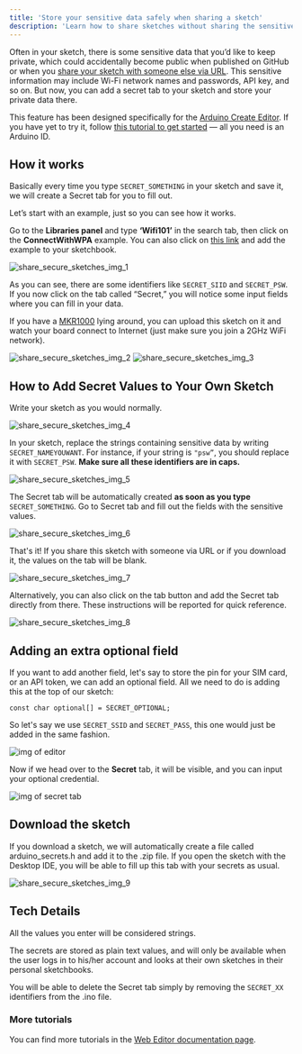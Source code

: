 ```yaml
---
title: 'Store your sensitive data safely when sharing a sketch'
description: 'Learn how to share sketches without sharing the sensitive data such as Wi-Fi credentials and API keys.'
---
```


Often in your sketch, there is some sensitive data that you’d like to keep private, which could accidentally become public when published on GitHub or when you [share your sketch with someone else via URL](https://create.arduino.cc/projecthub/Arduino_Genuino/share-your-sketches-on-the-arduino-web-editor-00a02c). This sensitive information may include Wi-Fi network names and passwords, API key, and so on. But now, you can add a secret tab to your sketch and store your private data there.

This feature has been designed specifically for the [Arduino Create Editor](https://create.arduino.cc/editor). If you have yet to try it, follow [this tutorial to get started](https://create.arduino.cc/projecthub/Arduino_Genuino/getting-started-with-the-arduino-web-editor-4b3e4a) — all you need is an Arduino ID.

## How it works

Basically every time you type `SECRET_SOMETHING` in your sketch and save it, we will create a Secret tab for you to fill out.

Let’s start with an example, just so you can see how it works.

Go to the **Libraries panel** and type **‘Wifi101’** in the search tab, then click on the **ConnectWithWPA** example. You can also click on [this link](https://create.arduino.cc/editor/Arduino_Genuino/2ab7cb05-7f86-41cb-994f-d121d6f3bf34/preview) and add the example to your sketchbook.

![share_secure_sketches_img_1](assets/share_secure_sketches_img_1.jpg)

As you can see, there are some identifiers like `SECRET_SIID` and `SECRET_PSW`. If you now click on the tab called “Secret,” you will notice some input fields where you can fill in your data.

If you have a [MKR1000](https://store.arduino.cc/arduino-mkr1000-with-headers-mounted) lying around, you can upload this sketch on it and watch your board connect to Internet (just make sure you join a 2GHz WiFi network).

![share_secure_sketches_img_2](assets/share_secure_sketches_img_2.png)
![share_secure_sketches_img_3](assets/share_secure_sketches_img_3.jpg)

## How to Add Secret Values to Your Own Sketch

Write your sketch as you would normally.

![share_secure_sketches_img_4](assets/share_secure_sketches_img_4.jpg)

In your sketch, replace the strings containing sensitive data by writing `SECRET_NAMEYOUWANT`. For instance, if your string is `"psw”`, you should replace it with `SECRET_PSW`. **Make sure all these identifiers are in caps.**

![share_secure_sketches_img_5](assets/share_secure_sketches_img_5.png)

The Secret tab will be automatically created **as soon as you type** `SECRET_SOMETHING`. Go to Secret tab and fill out the fields with the sensitive values.

![share_secure_sketches_img_6](assets/share_secure_sketches_img_6.jpg)

That's it! If you share this sketch with someone via URL or if you download it, the values on the tab will be blank.

![share_secure_sketches_img_7](assets/share_secure_sketches_img_7.png)

Alternatively, you can also click on the tab button and add the Secret tab directly from there. These instructions will be reported for quick reference.

![share_secure_sketches_img_8](assets/share_secure_sketches_img_8.jpg)


## Adding an extra optional field

If you want to add another field, let's say to store the pin for your SIM card, or an API token, we can add an optional field. All we need to do is adding this at the top of our sketch:

```arduino
const char optional[] = SECRET_OPTIONAL;
```

So let's say we use `SECRET_SSID` and `SECRET_PASS`, this one would just be added in the same fashion.

![img of editor](assets/secret_feature_1.png)

Now if we head over to the **Secret** tab, it will be visible, and you can input your optional credential.

![img of secret tab](assets/secret_feature_2.png)

## Download the sketch

If you download a sketch, we will automatically create a file called arduino_secrets.h and add it to the .zip file. If you open the sketch with the Desktop IDE, you will be able to fill up this tab with your secrets as usual.

![share_secure_sketches_img_9](assets/share_secure_sketches_img_9.png)


## Tech Details

All the values you enter will be considered strings.

The secrets are stored as plain text values, and will only be available when the user logs in to his/her account and looks at their own sketches in their personal sketchbooks.

You will be able to delete the Secret tab simply by removing the `SECRET_XX` identifiers from the .ino file.

### More tutorials

You can find more tutorials in the [Web Editor documentation page](/cloud/web-editor/).